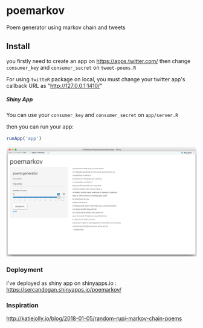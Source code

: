 # poemarkov

Poem generator using markov chain and tweets

## Install

you firstly need to create an app on https://apps.twitter.com/ then change  `consumer_key` and `consumer_secret` on `tweet-poems.R`

For using `twitteR` package on local, you must change your twitter app's callback URL as "http://127.0.0.1:1410/"

##### Shiny App

You can use your `consumer_key` and `consumer_secret` on `app/server.R` 

then you can run your app:
```r
runApp('app')
```

![Screenshot](https://github.com/sercandogan/poemarkov/blob/master/screenshot1.png)

### Deployment

I've deployed as shiny app on shinyapps.io : https://sercandogan.shinyapps.io/poemarkov/


### Inspiration 

http://katiejolly.io/blog/2018-01-05/random-rupi-markov-chain-poems


